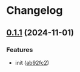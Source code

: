 # Changelog

## [0.1.1](https://github.com/devuri/zipit/compare/v0.1.0...v0.1.1) (2024-11-01)


### Features

* init ([ab92fc2](https://github.com/devuri/zipit/commit/ab92fc2af972789b672af0253a470c538625673b))
